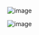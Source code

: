 ![image](https://user-images.githubusercontent.com/14952198/134777043-a9b8741f-8a77-48e1-8f52-19f50d7f3fe1.png)

![image](https://user-images.githubusercontent.com/14952198/134777061-361f88da-a299-4ea6-a788-e7c7232fc02e.png)
